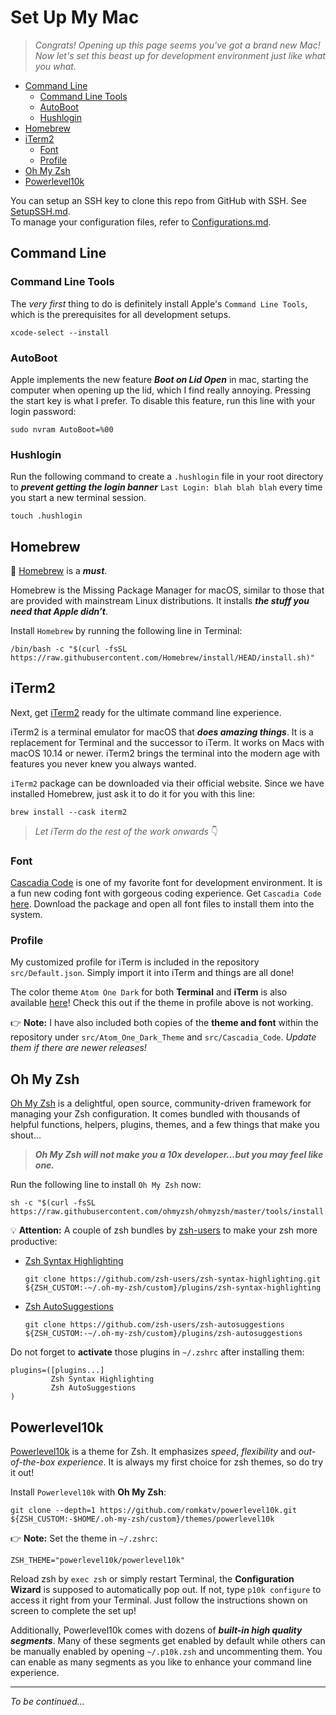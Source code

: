 # Set Up My Mac

> _Congrats! Opening up this page seems you've got a brand new Mac!  
> Now let's set this beast up for development environment just like what you what._

- [Command Line](#command-line)
  - [Command Line Tools](#command-line-tools)
  - [AutoBoot](#autoboot)
  - [Hushlogin](#hushlogin)
- [Homebrew](#homebrew)
- [iTerm2](#iterm2)
  - [Font](#font)
  - [Profile](#profile)
- [Oh My Zsh](#oh-my-zsh)
- [Powerlevel10k](#powerlevel10k)

You can setup an SSH key to clone this repo from GitHub with SSH. See [SetupSSH.md](docs/SetupSSH.md). \
To manage your configuration files, refer to [Configurations.md](docs/Configurations.md).

## Command Line

### Command Line Tools

The _very first_ thing to do is definitely install Apple's `Command Line Tools`, which is the prerequisites for all development setups.

```
xcode-select --install
```

### AutoBoot

Apple implements the new feature **_Boot on Lid Open_** in mac, starting the computer when opening up the lid, which I find really annoying. Pressing the start key is what I prefer. To disable this feature, run this line with your login password:

```
sudo nvram AutoBoot=%00
```

### Hushlogin

Run the following command to create a `.hushlogin` file in your root directory to **_prevent getting the login banner_** `Last Login: blah blah blah` every time you start a new terminal session.

```
touch .hushlogin
```

## Homebrew

🍺 [Homebrew](https://brew.sh) is a **_must_**.

Homebrew is the Missing Package Manager for macOS, similar to those that are provided with mainstream Linux distributions. It installs **_the stuff you need that Apple didn’t_**.

Install `Homebrew` by running the following line in Terminal:

```
/bin/bash -c "$(curl -fsSL https://raw.githubusercontent.com/Homebrew/install/HEAD/install.sh)"
```

## iTerm2

Next, get [iTerm2](https://iterm2.com) ready for the ultimate command line experience.

iTerm2 is a terminal emulator for macOS that **_does amazing things_**. It is a replacement for Terminal and the successor to iTerm. It works on Macs with macOS 10.14 or newer. iTerm2 brings the terminal into the modern age with features you never knew you always wanted.

`iTerm2` package can be downloaded via their official website. Since we have installed Homebrew, just ask it to do it for you with this line:

```
brew install --cask iterm2
```

> _Let iTerm do the rest of the work onwards_ 👇  

### Font

[Cascadia Code](https://github.com/microsoft/cascadia-code.git) is one of my favorite font for development environment. It is a fun new coding font with gorgeous coding experience. Get `Cascadia Code` [here](https://github.com/microsoft/cascadia-code/releases). Download the package and open all font files to install them into the system.

### Profile

My customized profile for iTerm is included in the repository `src/Default.json`. Simply import it into iTerm and things are all done!

The color theme `Atom One Dark` for both __Terminal__ and __iTerm__ is also available [here](https://github.com/nathanbuchar/atom-one-dark-terminal.git)! Check this out if the theme in profile above is not working.

👉 __Note:__ I have also included both copies of the __theme and font__ within the repository under `src/Atom_One_Dark_Theme` and `src/Cascadia_Code`. _Update them if there are newer releases!_

## Oh My Zsh

[Oh My Zsh](https://ohmyz.sh) is a delightful, open source, community-driven framework for managing your Zsh configuration. It comes bundled with thousands of helpful functions, helpers, plugins, themes, and a few things that make you shout...

> **_Oh My Zsh will not make you a 10x developer...but you may feel like one._**

Run the following line to install `Oh My Zsh` now:

```
sh -c "$(curl -fsSL https://raw.githubusercontent.com/ohmyzsh/ohmyzsh/master/tools/install.sh)"
```

💡 __Attention:__ A couple of zsh bundles by [zsh-users](https://github.com/zsh-users) to make your zsh more productive:
- [Zsh Syntax Highlighting](https://github.com/zsh-users/zsh-syntax-highlighting)

  ```
  git clone https://github.com/zsh-users/zsh-syntax-highlighting.git ${ZSH_CUSTOM:-~/.oh-my-zsh/custom}/plugins/zsh-syntax-highlighting
  ```

- [Zsh AutoSuggestions](https://github.com/zsh-users/zsh-autosuggestions)
  
  ```
  git clone https://github.com/zsh-users/zsh-autosuggestions ${ZSH_CUSTOM:-~/.oh-my-zsh/custom}/plugins/zsh-autosuggestions
  ```

Do not forget to __activate__ those plugins in `~/.zshrc` after installing them:

```
plugins=([plugins...]
         Zsh Syntax Highlighting
         Zsh AutoSuggestions
)
```

## Powerlevel10k

[Powerlevel10k](https://github.com/romkatv/powerlevel10k) is a theme for Zsh. It emphasizes _speed_, _flexibility_ and _out-of-the-box experience_. It is always my first choice for zsh themes, so do try it out!

Install `Powerlevel10k` with __Oh My Zsh__:

```
git clone --depth=1 https://github.com/romkatv/powerlevel10k.git ${ZSH_CUSTOM:-$HOME/.oh-my-zsh/custom}/themes/powerlevel10k
```

👉 __Note:__ Set the theme in `~/.zshrc`:

```
ZSH_THEME="powerlevel10k/powerlevel10k"
```

Reload zsh by `exec zsh` or simply restart Terminal, the __Configuration Wizard__ is supposed to automatically pop out. If not, type `p10k configure`  to access it right from your Terminal. Just follow the instructions shown on screen to complete the set up!

Additionally, Powerlevel10k comes with dozens of **_built-in high quality segments_**. Many of these segments get enabled by default while others can be manually enabled by opening `~/.p10k.zsh` and uncommenting them. You can enable as many segments as you like to enhance your command line experience.

---

_To be continued..._
